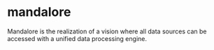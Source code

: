 mandalore
=========

Mandalore is the realization of a vision where all data sources can be accessed with a unified data processing engine.
